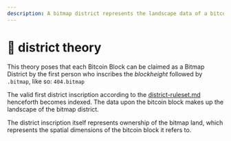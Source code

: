 ```yaml
---
description: A bitmap district represents the landscape data of a bitcoin block.
---
```


# 🌆 district theory

This theory poses that each Bitcoin Block can be claimed as a Bitmap District by the first person who inscribes the _blockheight_ followed by `.bitmap`, like so: `404.bitmap`&#x20;

The valid first district inscription according to the [district-ruleset.md](../../district-theory/district-ruleset.md "mention") henceforth becomes indexed. The data upon the bitcoin block makes up the landscape of the bitmap district.

The district inscription itself represents ownership of the bitmap land, which represents the spatial dimensions of the bitcoin block it refers to.
